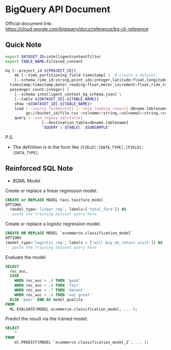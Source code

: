 # BigQuery API Document



Official document link: <https://cloud.google.com/bigquery/docs/reference/bq-cli-reference>



## Quick Note

```sh
export DATASET_ID=intelligentcontentfilter
export TABLE_NAME=filtered_content
```

```sh
bq [--project_id ${PROJECT_ID}]
	mk [--time_partitioning_field timestamp] \  # create a dataset
    [--schema ride_id:string,point_idx:integer,latitude:float,longitude:float,\
  timestamp:timestamp,meter_reading:float,meter_increment:float,ride_status:string,\
  passenger_count:integer] \
    [--schema intelligent_content_bq_schema.json] \
    [--table ${DATASET_ID}.${TABLE_NAME}]
	show <${DATASET_ID}.${TABLE_NAME}>
	load [--source_format=CSV] [--skip_leading_rows=1] dbname.tablename
	     gs://bucket_id/file.csv <colname>:string,<colname2>:string,<colname3>:string
	query [--use_legacy_sql=false] 
				[--destination_table=dbname.tablename] 
				"$QUERY \`$TABLE\` $SUBSAMPLE"
```

P.S.

* The definition is in the form like `[FIELD]:[DATA_TYPE],[FIELD]:[DATA_TYPE]`.



## Reinforced SQL Note

* BQML Model

Create or replace a linear regression model.

```sql
CREATE or REPLACE MODEL taxi.taxifare_model
OPTIONS
  (model_type='linear_reg', labels=['total_fare']) AS
-- paste the training dataset query here
```

Create or replace a logistic regression model.

```sql
CREATE OR REPLACE MODEL `ecommerce.classification_model`
OPTIONS
(model_type='logistic_reg', labels = ['will_buy_on_return_visit']) AS
-- paste the training dataset query here
```

Evaluate the model.

```sql
SELECT
  roc_auc,
  CASE
    WHEN roc_auc > .9 THEN 'good'
    WHEN roc_auc > .8 THEN 'fair'
    WHEN roc_auc > .7 THEN 'decent'
    WHEN roc_auc > .6 THEN 'not great'
  ELSE 'poor' END AS model_quality
FROM
  ML.EVALUATE(MODEL ecommerce.classification_model, ... );
```

Predict the result via the trained model.

```sql
SELECT
	*
FROM
	ml.PREDICT(MODEL `ecommerce.classification_model_2`, ... );
```













